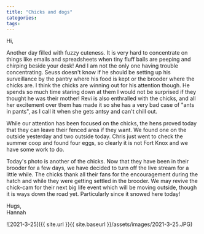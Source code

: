 ```yaml
---
title: "Chicks and dogs"
categories:
tags:
---
```


Hi,

Another day filled with fuzzy cuteness. It is very hard to concentrate on things like emails and spreadsheets when tiny fluff balls are peeping and chirping beside your desk! And I am not the only one having trouble concentrating. Seuss doesn't know if he should be setting up his surveillance by the pantry where his food is kept or the brooder where the chicks are. I think the chicks are winning out for his attention though. He spends so much time staring down at them I would not be surprised if they thought he was their mother! Revi is also enthralled with the chicks, and all her excitement over them has made it so she has a very bad case of "ants in pants", as I call it when she gets antsy and can't chill out.

While our attention has been focused on the chicks, the hens proved today that they can leave their fenced area if they want. We found one on the outside yesterday and two outside today. Chris just went to check the summer coop and found four eggs, so clearly it is not Fort Knox and we have some work to do.

Today's photo is another of the chicks. Now that they have been in their brooder for a few days, we have decided to turn off the live stream for a little while. The chicks thank all their fans for the encouragement during the hatch and while they were getting settled in the brooder. We may revive the chick-cam for their next big life event which will be moving outside, though it is ways down the road yet. Particularly since it snowed here today!

Hugs,<br />
Hannah

![2021-3-25]({{ site.url }}{{ site.baseurl }}/assets/images/2021-3-25.JPG)
